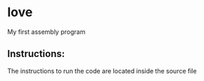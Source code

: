 # love
My first assembly program 

## Instructions:
The instructions to run the code are located inside the source file
